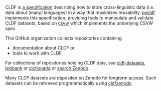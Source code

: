 CLDF is [a specification](https://github.com/cldf/cldf/) describing how to store cross-linguistic data (i.e. data about (many) languages)
in a way that maximizes reusability. [pycldf](https://github.com/cldf/pycldf) implements this specification, providing tools to manipulate and
validate CLDF datasets, based on [csvw](https://github.com/cldf/csvw) which implements the underlying CSVW spec.

This GitHub organization collects repositories containing
- documentation about CLDF or
- tools to work with CLDF

For collections of repositories holding CLDF data, see [cldf-datasets](https://github.com/cldf-datasets), [lexibank](https://github.com/lexibank) or [dictionaria](https://github.com/dictionaria) or [search Zenodo](https://zenodo.org/search?keywords=cldf:Wordlist&keywords=cldf:StructureDataset).

Many CLDF datasets are deposited on Zenodo for longterm access. Such datasets can be retrieved programmatically using [cldfzenodo](https://github.com/cldf/cldfzenodo).
